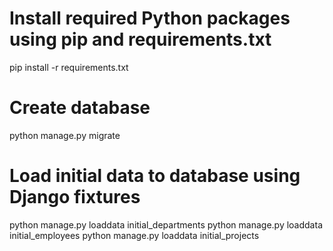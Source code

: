# Install required Python packages using pip and requirements.txt
pip install -r requirements.txt

# Create database
python manage.py migrate

# Load initial data to database using Django fixtures 
python manage.py loaddata initial_departments
python manage.py loaddata initial_employees
python manage.py loaddata initial_projects
